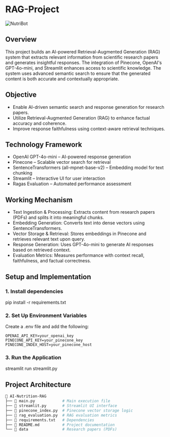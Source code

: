 # RAG-Project

![NutriBot](https://github.com/user-attachments/assets/181a6ff6-41d7-41e7-92fb-cffa564f9ed0)


## Overview
This project builds an AI-powered Retrieval-Augmented Generation (RAG) system that extracts relevant information from scientific research papers and generates insightful responses. The integration of Pinecone, OpenAI's GPT-4o-mini, and Streamlit enhances access to scientific knowledge. The system uses advanced semantic search to ensure that the generated content is both accurate and contextually appropriate.

## Objective
- Enable AI-driven semantic search and response generation for research papers.
- Utilize Retrieval-Augmented Generation (RAG) to enhance factual accuracy and coherence.
- Improve response faithfulness using context-aware retrieval techniques.

## Technology Framework
- OpenAI GPT-4o-mini – AI-powered response generation
- Pinecone – Scalable vector search for retrieval
- SentenceTransformers (all-mpnet-base-v2) – Embedding model for text chunking
- Streamlit – Interactive UI for user interaction
- Ragas Evaluation – Automated performance assessment

## Working Mechanism
- Text Ingestion & Processing: Extracts content from research papers (PDFs) and splits it into meaningful chunks.
- Embedding Generation: Converts text into dense vectors using SentenceTransformers.
- Vector Storage & Retrieval: Stores embeddings in Pinecone and retrieves relevant text upon query.
- Response Generation: Uses GPT-4o-mini to generate AI responses based on retrieved context.
- Evaluation Metrics: Measures performance with context recall, faithfulness, and factual correctness.

## Setup and Implementation
### 1. Install dependencies
   pip install -r requirements.txt

### 2. Set Up Environment Variables
   Create a .env file and add the following:

    OPENAI_API_KEY=your_openai_key
    PINECONE_API_KEY=your_pinecone_key
    PINECONE_INDEX_HOST=your_pinecone_host

### 3. Run the Application
   streamlit run streamlit.py

## Project Architecture
```bash
📂 AI-Nutrition-RAG
├── 📄 main.py            # Main execution file
├── 📄 streamlit.py       # Streamlit UI interface
├── 📄 pinecone_index.py  # Pinecone vector storage logic
├── 📄 rag_evaluation.py  # RAG evaluation metrics
├── 📄 requirements.txt   # Dependencies
├── 📄 README.md          # Project documentation
└── 📂 data               # Research papers (PDFs)
